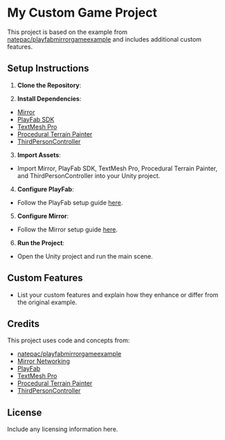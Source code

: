 # My Custom Game Project

This project is based on the example from [natepac/playfabmirrorgameexample](https://github.com/natepac/playfabmirrorgameexample) and includes additional custom features.

## Setup Instructions

1. **Clone the Repository**:


2. **Install Dependencies**:
- [Mirror](https://assetstore.unity.com/packages/tools/network/mirror-129321)
- [PlayFab SDK](https://docs.microsoft.com/en-us/gaming/playfab/)
- [TextMesh Pro](https://assetstore.unity.com/packages/essentials/beta-projects/textmesh-pro-84126)
- [Procedural Terrain Painter](https://assetstore.unity.com/packages/tools/terrain/procedural-terrain-painter-165172)
- [ThirdPersonController](https://assetstore.unity.com/packages/essentials/characters/standard-assets-32351)

3. **Import Assets**:
- Import Mirror, PlayFab SDK, TextMesh Pro, Procedural Terrain Painter, and ThirdPersonController into your Unity project.

4. **Configure PlayFab**:
- Follow the PlayFab setup guide [here](https://docs.microsoft.com/en-us/gaming/playfab/).

5. **Configure Mirror**:
- Follow the Mirror setup guide [here](https://mirror-networking.com/docs/).

6. **Run the Project**:
- Open the Unity project and run the main scene.

## Custom Features

- List your custom features and explain how they enhance or differ from the original example.

## Credits

This project uses code and concepts from:
- [natepac/playfabmirrorgameexample](https://github.com/natepac/playfabmirrorgameexample)
- [Mirror Networking](https://mirror-networking.com/)
- [PlayFab](https://playfab.com/)
- [TextMesh Pro](https://assetstore.unity.com/packages/essentials/beta-projects/textmesh-pro-84126)
- [Procedural Terrain Painter](https://assetstore.unity.com/packages/tools/terrain/procedural-terrain-painter-165172)
- [ThirdPersonController](https://assetstore.unity.com/packages/essentials/characters/standard-assets-32351)

## License

Include any licensing information here.
